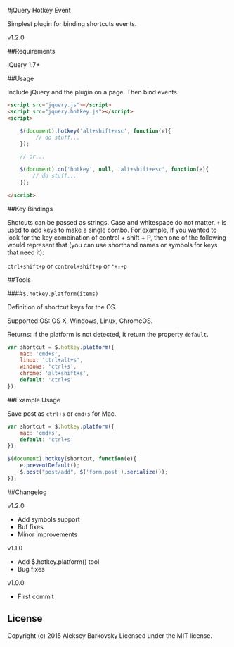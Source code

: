 #jQuery Hotkey Event

Simplest plugin for binding shortcuts events.

v1.2.0

##Requirements

jQuery 1.7+


##Usage

Include jQuery and the plugin on a page. Then bind events.

```html
<script src="jquery.js"></script>
<script src="jquery.hotkey.js"></script>
<script>

	$(document).hotkey('alt+shift+esc', function(e){
	     // do stuff...
	});

	// or...

	$(document).on('hotkey', null, 'alt+shift+esc', function(e){
	    // do stuff...
	});

</script>
```

##Key Bindings

Shotcuts can be passed as strings. Case and whitespace do not matter. `+` is used to add keys to make a single combo.
For example, if you wanted to look for the key combination of control + shift + P, then one of the following would
represent that (you can use shorthand names or symbols for keys that need it):

`ctrl+shift+p` or `control+shift+p` or `⌃+⇧+p`

##Tools

####`$.hotkey.platform(items)`

Definition of shortcut keys for the OS.

Supported OS: OS X, Windows, Linux, ChromeOS.

Returns: If the platform is not detected, it return the property `default`. 

```js
var shortcut = $.hotkey.platform({
	mac: 'cmd+s',
	linux: 'ctrl+alt+s',
	windows: 'ctrl+s',
	chrome: 'alt+shift+s',
	default: 'ctrl+s'
});
```

##Example Usage

Save post as ```ctrl+s``` or ```cmd+s``` for Mac.

```js
var shortcut = $.hotkey.platform({
	mac: 'cmd+s',
	default: 'ctrl+s'
});

$(document).hotkey(shortcut, function(e){
	e.preventDefault();
	$.post("post/add", $('form.post').serialize());
});
```

##Changelog

v1.2.0
* Add symbols support
* Buf fixes
* Minor improvements

v1.1.0
* Add $.hotkey.platform() tool
* Bug fixes

v1.0.0
* First commit

## License

Copyright (c) 2015 Aleksey Barkovsky
Licensed under the MIT license.